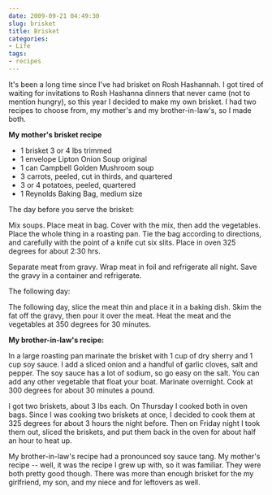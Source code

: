 ```yaml
---
date: 2009-09-21 04:49:30
slug: brisket
title: Brisket
categories:
- Life
tags:
- recipes
---
```


It's been a long time since I've had brisket on Rosh Hashannah. I got tired of waiting for invitations to Rosh Hashanna dinners that never came (not to mention hungry), so this year I decided to make my own brisket. I had two recipes to choose from, my mother's and my brother-in-law's, so I made both.

**My mother's brisket recipe**

- 1 brisket 3 or 4 lbs trimmed
- 1 envelope Lipton Onion Soup original
- 1 can Campbell Golden Mushroom soup
- 3 carrots, peeled, cut in thirds, and quartered
- 3 or 4 potatoes, peeled, quartered
- 1 Reynolds Baking Bag, medium size


The day before you serve the brisket:

Mix soups. Place meat in bag. Cover with the mix, then add the vegetables.  Place the whole thing in a roasting pan. Tie the bag according to directions, and carefully with the point of a knife cut six slits. Place in oven 325 degrees  for about 2:30 hrs.

Separate meat from gravy. Wrap meat in foil and refrigerate all night. Save the gravy in a container and refrigerate.

The following day:

The following day, slice the meat thin and place it in a baking dish. Skim the fat off the gravy, then pour it over the meat. Heat the meat and the vegetables at 350 degrees for 30 minutes.



**My brother-in-law's recipe:**


In a large roasting pan marinate the brisket with 1 cup of dry sherry and 1 cup soy sauce.  I add a sliced onion and a handful of garlic cloves, salt and pepper.  The soy sauce has a lot of sodium, so go easy on the salt.  You can add any other vegetable that float your boat.  Marinate overnight.  Cook at 300 degrees for about 30 minutes a pound.



I got two briskets, about 3 lbs each. On Thursday I cooked both in oven bags. Since I was cooking two briskets at once, I decided to cook  them at 325 degrees for about 3 hours the night before. Then on Friday night I took them out, sliced the briskets, and put them back in the oven for about half an hour to heat up.

My brother-in-law's recipe had a pronounced soy sauce tang. My mother's recipe -- well, it was the recipe I grew up with, so it was familiar. They were both pretty good though. There was more than enough brisket for the my girlfriend, my son, and my niece and for leftovers as well.
